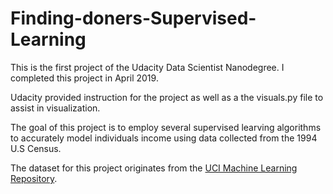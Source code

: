 # Finding-doners-Supervised-Learning
This is the first project of the Udacity Data Scientist Nanodegree. I completed this project in April 2019. 

Udacity provided instruction for the project as well as a the visuals.py file to assist in visualization.

The goal of this project is to employ several supervised learving algorithms to accurately model individuals income using data collected from the 1994 U.S Census. 

The dataset for this project originates from the [UCI Machine Learning Repository](https://archive.ics.uci.edu/ml/datasets/Census+Income). 
